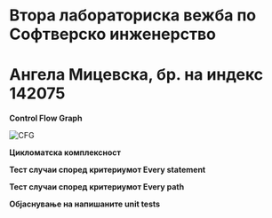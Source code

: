 # **Втора лабораториска вежба по Софтверско инженерство**

# **Ангела Мицевска, бр. на индекс 142075**

**Control Flow Graph**

![CFG](https://user-images.githubusercontent.com/76878643/170827655-5fe58f6b-9c03-40a6-b470-3c4fa38a678d.png)


**Цикломатска комплексност**

**Тест случаи според критериумот Every statement**

**Тест случаи според критериумот Every path**

**Објаснување на напишаните unit tests**
